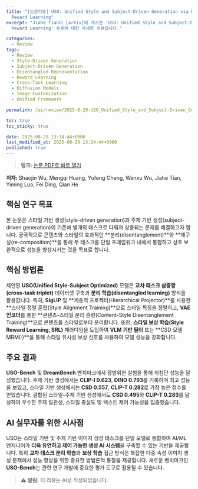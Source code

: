 ```yaml
---
title: "[논문리뷰] USO: Unified Style and Subject-Driven Generation via Disentangled and
  Reward Learning"
excerpt: "Jiahe Tian이 [arXiv]에 게시한 'USO: Unified Style and Subject-Driven Generation via Disentangled and
  Reward Learning' 논문에 대한 자세한 리뷰입니다."

categories:
  - Review
tags:
  - Review
  - Style-Driven Generation
  - Subject-Driven Generation
  - Disentangled Representation
  - Reward Learning
  - Cross-Task Learning
  - Diffusion Models
  - Image Customization
  - Unified Framework

permalink: /ai/review/2025-8-29-USO_Unified_Style_and_Subject-Driven_Generation_via_Disentangled_and_Reward_Learning/

toc: true
toc_sticky: true

date: 2025-08-29 13:14:44+0900
last_modified_at: 2025-08-29 13:14:44+0900
published: true
---
```

> **링크:** [논문 PDF로 바로 열기](https://arxiv.org/abs/2508.18966)

**저자:** Shaojin Wu, Mengqi Huang, Yufeng Cheng, Wenxu Wu, Jiahe Tian, Yiming Luo, Fei Ding, Qian He



## 핵심 연구 목표
본 논문은 스타일 기반 생성(style-driven generation)과 주제 기반 생성(subject-driven generation)이 기존에 별개의 태스크로 다뤄져 상충되는 문제를 해결하고자 합니다. 궁극적으로 콘텐츠와 스타일의 효과적인 **분리(disentanglement)**와 **재구성(re-composition)**을 통해 두 태스크를 단일 프레임워크 내에서 통합하고 상호 보완적으로 성능을 향상시키는 것을 목표로 합니다.

## 핵심 방법론
제안된 **USO(Unified Style-Subject Optimized)** 모델은 **교차 태스크 삼중항(cross-task triplet)** 데이터셋 구축과 **분리 학습(disentangled learning)** 방식을 활용합니다. 특히, **SigLIP** 및 **계층적 프로젝터(Hierarchical Projector)**를 사용한 **스타일 정렬 훈련(Style Alignment Training)**으로 스타일 특징을 정렬하고, **VAE 인코더**를 통한 **콘텐츠-스타일 분리 훈련(Content-Style Disentanglement Training)**으로 콘텐츠를 스타일로부터 분리합니다. 또한, **스타일 보상 학습(Style Reward Learning, SRL)** 패러다임을 도입하여 **VLM 기반 필터** 또는 **CSD 모델 MRM(·)**을 통해 스타일 유사성 보상 신호를 사용하여 모델 성능을 강화합니다.

## 주요 결과
**USO-Bench** 및 **DreamBench** 벤치마크에서 광범위한 실험을 통해 최첨단 성능을 달성했습니다. 주제 기반 생성에서는 **CLIP-I 0.623**, **DINO 0.793**를 기록하며 최고 성능을 보였고, 스타일 기반 생성에서는 **CSD 0.557**, **CLIP-T 0.282**로 가장 높은 점수를 얻었습니다. 결합된 스타일-주제 기반 생성에서도 **CSD 0.495**와 **CLIP-T 0.283**를 달성하여 우수한 주제 일관성, 스타일 충실도 및 텍스트 제어 가능성을 입증했습니다.

## AI 실무자를 위한 시사점
USO는 스타일 기반 및 주제 기반 이미지 생성 태스크를 단일 모델로 통합하여 AI/ML 엔지니어가 **더욱 유연하고 제어 가능한 생성 AI 시스템**을 구축할 수 있는 기반을 제공합니다. 특히 **교차 태스크 분리 학습**과 **보상 학습** 접근 방식은 복잡한 다중 속성 이미지 생성 문제에서 성능 향상을 위한 중요한 방법론적 통찰을 제공합니다. 새로운 벤치마크인 **USO-Bench**는 관련 연구 개발에 중요한 평가 도구로 활용될 수 있습니다.

> ⚠️ **알림:** 이 리뷰는 AI로 작성되었습니다.